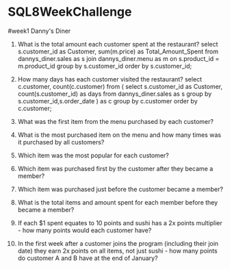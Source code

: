 # SQL8WeekChallenge

#week1
Danny's Diner

1. What is the total amount each customer spent at the restaurant?
select s.customer_id as Customer, 
sum(m.price) as Total_Amount_Spent
from dannys_diner.sales as s join dannys_diner.menu as m
on s.product_id = m.product_id 
group by s.customer_id
order by s.customer_id;

2. How many days has each customer visited the restaurant?
select c.customer, count(c.customer) from
(
  select s.customer_id as Customer,
  count(s.customer_id) as days
  from dannys_diner.sales as s
  group by s.customer_id,s.order_date
 ) as c
 group by c.customer
 order by c.customer;

3. What was the first item from the menu purchased by each customer?

5. What is the most purchased item on the menu and how many times was it purchased by all customers?
6. Which item was the most popular for each customer?
7. Which item was purchased first by the customer after they became a member?
8. Which item was purchased just before the customer became a member?
9. What is the total items and amount spent for each member before they became a member?
10.  If each $1 spent equates to 10 points and sushi has a 2x points multiplier - how many points would each customer have?
11. In the first week after a customer joins the program (including their join date) they earn 2x points on all items, not just sushi - how many points do customer A and B have at the end of January?
